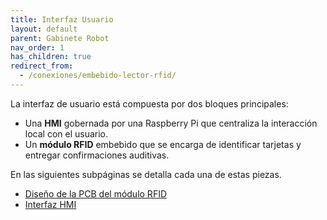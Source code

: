 ```yaml
---
title: Interfaz Usuario
layout: default
parent: Gabinete Robot
nav_order: 1
has_children: true
redirect_from:
  - /conexiones/embebido-lector-rfid/
---
```


La interfaz de usuario está compuesta por dos bloques principales:

- Una **HMI** gobernada por una Raspberry Pi que centraliza la interacción local con el usuario.
- Un **módulo RFID** embebido que se encarga de identificar tarjetas y entregar confirmaciones auditivas.

En las siguientes subpáginas se detalla cada una de estas piezas.

- [Diseño de la PCB del módulo RFID](./interfaz-usuario/diseno-pcb.html)
- [Interfaz HMI](./interfaz-usuario/hmi.html)
